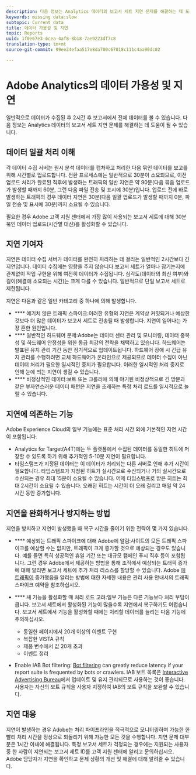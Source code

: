 ```yaml
---
description: 다음 정보는 Analytics 데이터의 보고서 세트 지연 문제를 해결하는 데 도움이 될 수 있습니다.
keywords: missing data;slow
subtopic: Current data
title: 데이터 가용성 및 지연
topic: Reports
uuid: 1f0e67e3-6cea-4af8-8b18-7ae9223df7c8
translation-type: tm+mt
source-git-commit: 99ee24efaa517e8da700c67818c111c4aa90dc02

---
```



# Adobe Analytics의 데이터 가용성 및 지연

일반적으로 데이터가 수집된 후 2시간 후 보고서에서 전체 데이터를 볼 수 있습니다. 다음 정보는 Analytics 데이터의 보고서 세트 지연 문제를 해결하는 데 도움이 될 수 있습니다.

## 데이터 일괄 처리 이해

각 데이터 수집 서버는 원시 분석 데이터를 캡처하고 처리한 다음 묶인 데이터를 보고를 위해 시간별로 업로드합니다. 전환 프로세스에는 일반적으로 30분이 소요되므로, 이전 업로드 처리가 완료된 직후에 발생하는 트래픽의 일반 지연은 약 90분(다음 묶음 업로드가 발생할 때까지 60분, 그런 다음 파일 전송 및 표시에 30분)입니다. 업로드 전에 바로 발생하는 트래픽의 경우 데이터 지연은 30분(다음 일괄 업로드가 발생할 때까지 0분, 파일 전송 및 표시에 30분)까지 소요될 수 있습니다.

필요한 경우 Adobe 고객 지원 센터에서 가장 많이 사용되는 보고서 세트에 대해 30분 묶인 데이터 업로드(시간별 대신)를 활성화할 수 있습니다.

## 지연 기여자

지연은 데이터 수집 서버가 데이터를 완전히 처리하는 데 걸리는 일반적인 2시간보다 긴 지연입니다. 데이터 수집에는 영향을 주지 않습니다.보고서 세트가 얼마나 잠기는지에 관계없이 작업 구현을 위해 여전히 데이터가 수집됩니다. 심각도(데이터의 최신 여부)와 길이(해결에 소요되는 시간)는 크게 다를 수 있습니다. 일반적으로 단일 보고서 세트로 제한됩니다.

지연은 다음과 같은 일반 카테고리 중 하나에 의해 발생합니다.

* **** 예기치 않은 트래픽 스파이크:이러한 유형의 지연은 계약상 커밋되거나 예상한 것보다 더 많은 데이터가 보고서 세트로 전송될 때 발생합니다. 지연이 일어나는 가장 흔한 원인입니다.
* **** 일반적인 하드웨어 문제:Adobe는 데이터 센터 관리 및 모니터링, 데이터 중복성 및 하드웨어 안정성을 위한 동급 최강의 전략을 채택하고 있습니다. 하드웨어는 발표된 유지 관리 기간 동안 정기적으로 업데이트됩니다. 하드웨어 장애 시 긴급 유지 관리를 수행하려면 교체 하드웨어가 온라인으로 제공되므로 데이터 수집이 아닌 데이터 처리가 필요한 일시적인 중지가 필요합니다. 이러한 일시적인 처리 중지로 인해 눈에 띄는 지연이 생길 수 있습니다.
* **** 비정상적인 데이터:보트 또는 크롤러에 의해 야기된 비정상적으로 긴 방문과 같은 부자연스러운 데이터 패턴은 지연을 초래하는 특정 처리 로드를 일시적으로 늘릴 수 있습니다.

## 지연에 의존하는 기능

Adobe Experience Cloud의 일부 기능에는 표준 처리 시간 외에 기본적인 지연 시간이 포함됩니다.

* Analytics for Target(A4T)에는 두 플랫폼에서 수집된 데이터를 동일한 히트에 저장할 수 있도록 하기 위해 추가적인 5-10분 지연이 필요합니다.
* 타임스탬프가 지정된 데이터는 이 데이터가 처리되는 다른 서버로 인해 추가 시간이 필요합니다. 타임스탬프가 지정된 히트가 실시간으로 수신되거나 거의 실시간으로 수신되는 경우 최대 15분이 소요될 수 있습니다. 어제 타임스탬프로 받은 히트는 최대 2시간이 소요될 수 있습니다. 오래된 히트는 시간이 더 오래 걸리고 매일 약 24시간 동안 증가합니다.

## 지연을 완화하거나 방지하는 방법

지연을 방지하고 지연이 발생했을 때 복구 시간을 줄이기 위한 전략이 몇 가지 있습니다.

* **** 예상되는 트래픽 스파이크에 대해 Adobe에 알림:사이트의 모든 트래픽 스파이크를 예상할 수는 없지만, 트래픽이 크게 증가할 것으로 예상되는 경우도 있습니다. 예를 들면 특히 성공적인 휴일 기간 또는 대규모 캠페인 푸시 직후 등이 포함됩니다. 그런 경우 Adobe에서 제공하는 방법을 통해 조직에서 예상되는 트래픽 증가에 대해 알리면 보고서 세트에 추가 처리 리소스를 할당할 수 있습니다. Adobe [에 트래픽이](/help/admin/c-traffic-management/t-traffic-schedule-spike.md) 증가했음을 알리는 방법에 대한 자세한 내용은 관리 사용 안내서의 트래픽 스파이크 예약을 참조하십시오.
* **** 새 기능을 활성화할 때 처리 로드 고려:일부 기능은 다른 기능보다 처리 부담이 큽니다. 보고서 세트에서 활성화된 기능이 많을수록 지연에서 복구하기도 어렵습니다. 보고서 세트에서 기능을 활성화할 때에는 처리할 데이터를 늘리는 다음 기능에 주의하십시오.

   * 동일한 페이지에서 20개 이상의 이벤트 구현
   * 복잡한 VISTA 규칙
   * 제품 변수에서 값 20개 초과
   * 이벤트 정리

* Enable IAB Bot filtering: [Bot filtering](https://marketing.adobe.com/resources/help/en_US/admin/c_bot_rules.html) can greatly reduce latency if your report suite is frequented by bots or crawlers. IAB 보트 목록은 [Interactive Advertising Bureau](https://www.iab.net/about_the_iab)에서 업데이트 및 유지 관리되므로 사용하는 것이 좋습니다. 사용자는 자신의 보트 규칙을 사용자 지정하여 IAB의 보트 규칙을 보완할 수 있습니다.

## 지연 대응

지연이 발생하는 경우 Adobe는 처리 파이프라인을 적극적으로 모니터링하며 가능한 한 빨리 처리 시간을 정상으로 되돌리기 위해 가능한 모든 것을 수행합니다. 지연 문제 대부분은 1시간 이내에 해결됩니다. 특정 보고서 세트가 걱정되는 경우에는 지원되는 사용자 중 한 사람이 지연되는 보고서 세트 ID를 고객 지원 센터에 알리고 문의하십시오. Adobe 담당자가 지연을 확인하고 문제 상황의 개선 및 해결에 대해 알려줄 수 있습니다.
